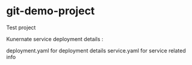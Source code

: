 # git-demo-project
Test project

Kunernate service deployment details :

deployment.yaml for deployment details
service.yaml for service related info
